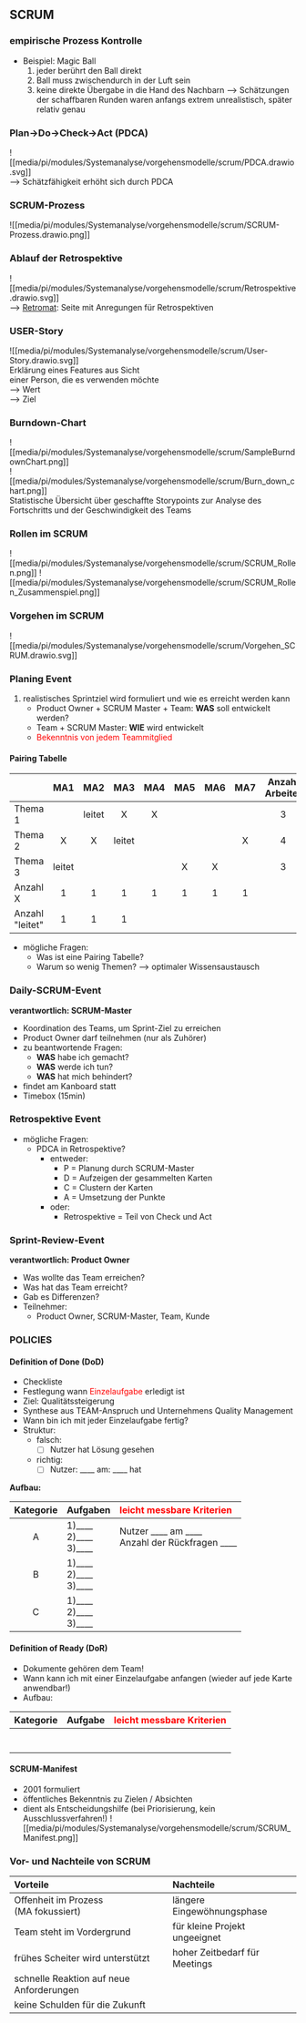 ## SCRUM
### empirische Prozess Kontrolle
- Beispiel: Magic Ball
	1. jeder berührt den Ball direkt
	2. Ball muss zwischendurch in der Luft sein
	3. keine direkte Übergabe in die Hand des Nachbarn
		--> Schätzungen der schaffbaren Runden waren anfangs extrem unrealistisch, später relativ genau

### Plan->Do->Check->Act (PDCA)
![[media/pi/modules/Systemanalyse/vorgehensmodelle/scrum/PDCA.drawio.svg]]   
--> Schätzfähigkeit erhöht sich durch PDCA

### SCRUM-Prozess
![[media/pi/modules/Systemanalyse/vorgehensmodelle/scrum/SCRUM-Prozess.drawio.png]]  
### Ablauf der Retrospektive
![[media/pi/modules/Systemanalyse/vorgehensmodelle/scrum/Retrospektive.drawio.svg]]  
--> [Retromat](https://retromat.org): Seite mit Anregungen für Retrospektiven
### USER-Story
![[media/pi/modules/Systemanalyse/vorgehensmodelle/scrum/User-Story.drawio.svg]]  
Erklärung eines Features aus Sicht  
einer Person, die es verwenden möchte  
--> Wert  
--> Ziel

### Burndown-Chart
![[media/pi/modules/Systemanalyse/vorgehensmodelle/scrum/SampleBurndownChart.png]]  
![[media/pi/modules/Systemanalyse/vorgehensmodelle/scrum/Burn_down_chart.png]]  
Statistische Übersicht über geschaffte Storypoints
zur Analyse des Fortschritts und der Geschwindigkeit des Teams

### Rollen im SCRUM
![[media/pi/modules/Systemanalyse/vorgehensmodelle/scrum/SCRUM_Rollen.png]]
![[media/pi/modules/Systemanalyse/vorgehensmodelle/scrum/SCRUM_Rollen_Zusammenspiel.png]]  

### Vorgehen im SCRUM
![[media/pi/modules/Systemanalyse/vorgehensmodelle/scrum/Vorgehen_SCRUM.drawio.svg]]  

### Planing Event
1. realistisches Sprintziel wird formuliert und wie es erreicht werden kann
	- Product Owner + SCRUM Master + Team: **WAS** soll entwickelt werden?
	- Team + SCRUM Master: **WIE** wird entwickelt
	- <span style="color: red">Bekenntnis von jedem Teammitglied</span>

#### Pairing Tabelle
| | MA1 | MA2 | MA3 | MA4 | MA5 | MA6 | MA7 | Anzahl Arbeiter | Anzahl Leiter | 
| :-------- | :--------: | :-------: | :--------: | :-------: | :-------: | :--------: | :---------: | :----------: | :---------: |
| Thema 1 | | leitet | X | X | | | | 3 | 1 |
| Thema 2 | X | X | leitet | | | | X | 4 | 1 |
| Thema 3 | leitet | | | | X | X | | 3 | 1 |
| Anzahl X | 1 | 1 | 1 | 1 | 1 | 1 | 1 | | |
| Anzahl "leitet" | 1 | 1 | 1 | | | |

- mögliche Fragen:
	- Was ist eine Pairing Tabelle?
	- Warum so wenig Themen? --> optimaler Wissensaustausch

### Daily-SCRUM-Event
**verantwortlich: SCRUM-Master**
- Koordination des Teams, um Sprint-Ziel zu erreichen
- Product Owner darf teilnehmen (nur als Zuhörer)
- zu beantwortende Fragen:
	- **WAS** habe ich gemacht?
	- **WAS** werde ich tun?
	- **WAS** hat mich behindert?
- findet am Kanboard statt
- Timebox (15min)

### Retrospektive Event
- mögliche Fragen:
	- PDCA in Retrospektive?
		- entweder:
			- P = Planung durch SCRUM-Master
			- D = Aufzeigen der gesammelten Karten
			- C = Clustern der Karten
			- A = Umsetzung der Punkte
		- oder:
			- Retrospektive = Teil von Check und Act

### Sprint-Review-Event
**verantwortlich: Product Owner**
- Was wollte das Team erreichen?
- Was hat das Team erreicht?
- Gab es Differenzen?
- Teilnehmer:
	- Product Owner, SCRUM-Master, Team, Kunde

### POLICIES
#### Definition of Done (DoD)
- Checkliste
- Festlegung wann <span style="color: red">Einzelaufgabe</span> erledigt ist
- Ziel: Qualitätssteigerung
- Synthese aus TEAM-Anspruch und Unternehmens Quality Management
- Wann bin ich mit jeder Einzelaufgabe fertig?
- Struktur:
	- falsch:
		-  [ ] Nutzer hat Lösung gesehen
	- richtig:
		- [ ] Nutzer: \_\_\_\_ am: \_\_\_\_ hat 

**Aufbau:**

| Kategorie | Aufgaben | <span style="color: red">leicht messbare Kriterien</span> |
| :--------: | :--------- | :----------- |
| A | 1)\_\_\_\_  <br> 2)\_\_\_\_  <br> 3)\_\_\_\_ | Nutzer \_\_\_\_ am \_\_\_\_ <br>Anzahl der Rückfragen \_\_\_\_
| B | 1)\_\_\_\_<br> 2)\_\_\_\_ <br> 3)\_\_\_\_  | |
| C | 1)\_\_\_\_<br> 2)\_\_\_\_<br> 3)\_\_\_\_| |

#### Definition of Ready (DoR)
- Dokumente gehören dem Team!
- Wann kann ich mit einer Einzelaufgabe anfangen (wieder auf jede Karte anwendbar!)
- Aufbau: 

| Kategorie | Aufgabe | <span style="color: red">leicht messbare Kriterien</span> | 
| :----- | :------ | :------ |
| | | |
| | | |
| | | |
| | | |
| | | |
| | | |
| | | |

#### SCRUM-Manifest
- 2001 formuliert
- öffentliches Bekenntnis zu Zielen / Absichten
- dient als Entscheidungshilfe (bei Priorisierung, kein Ausschlussverfahren!)
![[media/pi/modules/Systemanalyse/vorgehensmodelle/scrum/SCRUM_Manifest.png]]  

### Vor- und Nachteile von SCRUM
| Vorteile | Nachteile |
| :------ | :------ |
| Offenheit im Prozess<br>(MA fokussiert) | längere Eingewöhnungsphase |
| Team steht im Vordergrund | für kleine Projekt ungeeignet |
| frühes Scheiter wird unterstützt | hoher Zeitbedarf für Meetings |
| schnelle Reaktion auf neue Anforderungen  | |
| keine Schulden für die Zukunft | |

